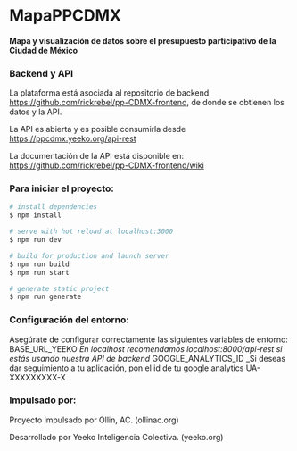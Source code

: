 # MapaPPCDMX
#### Mapa y visualización de datos sobre el presupuesto participativo de la Ciudad de México

### Backend y API
La plataforma está asociada al repositorio de backend https://github.com/rickrebel/pp-CDMX-frontend, de donde se obtienen los datos y la API.

La API es abierta y es posible consumirla desde https://ppcdmx.yeeko.org/api-rest

La documentación de la API está disponible en: https://github.com/rickrebel/pp-CDMX-frontend/wiki

### Para iniciar el proyecto: 

```bash
# install dependencies
$ npm install

# serve with hot reload at localhost:3000
$ npm run dev

# build for production and launch server
$ npm run build
$ npm run start

# generate static project
$ npm run generate
```

### Configuración del entorno: 
Asegúrate de configurar correctamente las siguientes variables de entorno:
BASE_URL_YEEKO  _En localhost recomendamos localhost:8000/api-rest si estás usando nuestra API de backend_
GOOGLE_ANALYTICS_ID _Si deseas dar seguimiento a tu aplicación, pon el id de tu google analytics UA-XXXXXXXXX-X


### Impulsado por:
Proyecto impulsado por Ollin, AC. (ollinac.org)

Desarrollado por Yeeko Inteligencia Colectiva. (yeeko.org)
